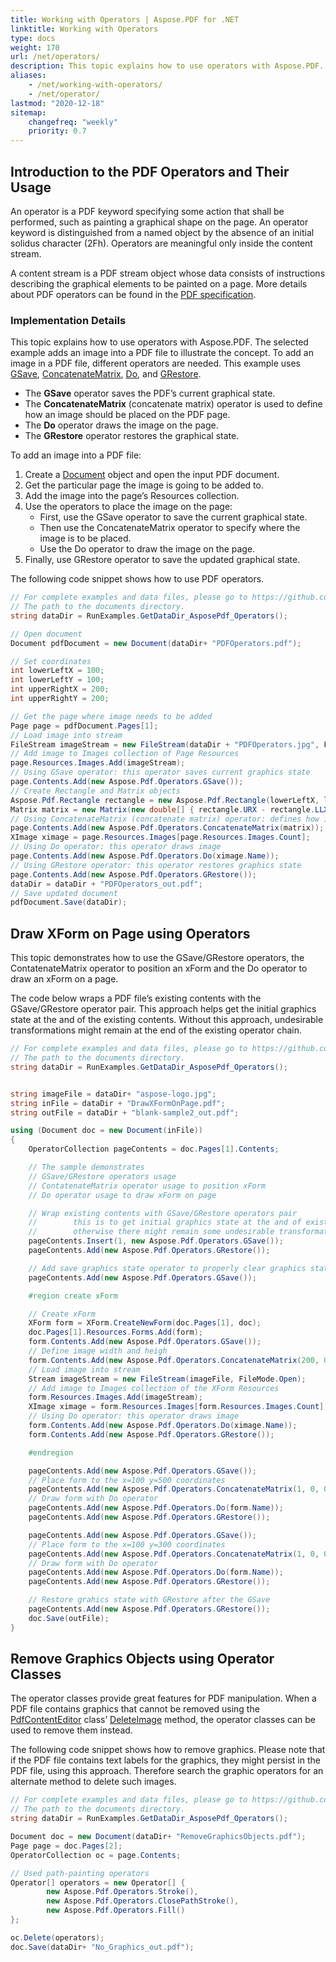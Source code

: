 ```yaml
---
title: Working with Operators | Aspose.PDF for .NET
linktitle: Working with Operators
type: docs
weight: 170
url: /net/operators/
description: This topic explains how to use operators with Aspose.PDF. The operator classes provide great features for PDF manipulation.
aliases:
    - /net/working-with-operators/
    - /net/operator/
lastmod: "2020-12-18"
sitemap:
    changefreq: "weekly"
    priority: 0.7
---
```


## Introduction to the PDF Operators and Their Usage

An operator is a PDF keyword specifying some action that shall be performed, such as painting a graphical shape on the page. An operator keyword is distinguished from a named object by the absence of an initial solidus character (2Fh). Operators are meaningful only inside the content stream.

A content stream is a PDF stream object whose data consists of instructions describing the graphical elements to be painted on a page. More details about PDF operators can be found in the [PDF specification](https://www.adobe.com/devnet/pdf/pdf_reference.html).

### Implementation Details

This topic explains how to use operators with Aspose.PDF. The selected example adds an image into a PDF file to illustrate the concept. To add an image in a PDF file, different operators are needed. This example uses [GSave](https://apireference.aspose.com/pdf/net/aspose.pdf.ioperatorselector/visit/methods/28), [ConcatenateMatrix](https://apireference.aspose.com/pdf/net/aspose.pdf.ioperatorselector/visit/methods/10), [Do](https://apireference.aspose.com/pdf/net/aspose.pdf.ioperatorselector/visit/methods/14), and [GRestore](https://apireference.aspose.com/pdf/net/aspose.pdf.ioperatorselector/visit/methods/26).

- The **GSave** operator saves the PDF’s current graphical state.
- The **ConcatenateMatrix** (concatenate matrix) operator is used to define how an image should be placed on the PDF page.
- The **Do** operator draws the image on the page.
- The **GRestore** operator restores the graphical state.

To add an image into a PDF file:

1. Create a [Document](https://apireference.aspose.com/pdf/net/aspose.pdf/document) object and open the input PDF document.
1. Get the particular page the image is going to be added to.
1. Add the image into the page’s Resources collection.
1. Use the operators to place the image on the page:
   - First, use the GSave operator to save the current graphical state.
   - Then use the ConcatenateMatrix operator to specify where the image is to be placed.
   - Use the Do operator to draw the image on the page.
1. Finally, use GRestore operator to save the updated graphical state.

The following code snippet shows how to use PDF operators.

```csharp
// For complete examples and data files, please go to https://github.com/aspose-pdf/Aspose.PDF-for-.NET
// The path to the documents directory.
string dataDir = RunExamples.GetDataDir_AsposePdf_Operators();

// Open document
Document pdfDocument = new Document(dataDir+ "PDFOperators.pdf");

// Set coordinates
int lowerLeftX = 100;
int lowerLeftY = 100;
int upperRightX = 200;
int upperRightY = 200;

// Get the page where image needs to be added
Page page = pdfDocument.Pages[1];
// Load image into stream
FileStream imageStream = new FileStream(dataDir + "PDFOperators.jpg", FileMode.Open);
// Add image to Images collection of Page Resources
page.Resources.Images.Add(imageStream);
// Using GSave operator: this operator saves current graphics state
page.Contents.Add(new Aspose.Pdf.Operators.GSave());
// Create Rectangle and Matrix objects
Aspose.Pdf.Rectangle rectangle = new Aspose.Pdf.Rectangle(lowerLeftX, lowerLeftY, upperRightX, upperRightY);
Matrix matrix = new Matrix(new double[] { rectangle.URX - rectangle.LLX, 0, 0, rectangle.URY - rectangle.LLY, rectangle.LLX, rectangle.LLY });
// Using ConcatenateMatrix (concatenate matrix) operator: defines how image must be placed
page.Contents.Add(new Aspose.Pdf.Operators.ConcatenateMatrix(matrix));
XImage ximage = page.Resources.Images[page.Resources.Images.Count];
// Using Do operator: this operator draws image
page.Contents.Add(new Aspose.Pdf.Operators.Do(ximage.Name));
// Using GRestore operator: this operator restores graphics state
page.Contents.Add(new Aspose.Pdf.Operators.GRestore());
dataDir = dataDir + "PDFOperators_out.pdf";
// Save updated document
pdfDocument.Save(dataDir);
```

## Draw XForm on Page using Operators

This topic demonstrates how to use the GSave/GRestore operators, the ContatenateMatrix operator to position an xForm and the Do operator to draw an xForm on a page.

The code below wraps a PDF file’s existing contents with the GSave/GRestore operator pair. This approach helps get the initial graphics state at the and of the existing contents. Without this approach, undesirable transformations might remain at the end of the existing operator chain.

```csharp
// For complete examples and data files, please go to https://github.com/aspose-pdf/Aspose.PDF-for-.NET
// The path to the documents directory.
string dataDir = RunExamples.GetDataDir_AsposePdf_Operators();


string imageFile = dataDir+ "aspose-logo.jpg";
string inFile = dataDir + "DrawXFormOnPage.pdf";
string outFile = dataDir + "blank-sample2_out.pdf";

using (Document doc = new Document(inFile))
{
    OperatorCollection pageContents = doc.Pages[1].Contents;

    // The sample demonstrates 
    // GSave/GRestore operators usage
    // ContatenateMatrix operator usage to position xForm
    // Do operator usage to draw xForm on page

    // Wrap existing contents with GSave/GRestore operators pair
    //        this is to get initial graphics state at the and of existing contents
    //        otherwise there might remain some undesirable transformations at the end of existing operators chain
    pageContents.Insert(1, new Aspose.Pdf.Operators.GSave());
    pageContents.Add(new Aspose.Pdf.Operators.GRestore());

    // Add save graphics state operator to properly clear graphics state after new commands
    pageContents.Add(new Aspose.Pdf.Operators.GSave());

    #region create xForm

    // Create xForm
    XForm form = XForm.CreateNewForm(doc.Pages[1], doc);
    doc.Pages[1].Resources.Forms.Add(form);
    form.Contents.Add(new Aspose.Pdf.Operators.GSave());
    // Define image width and heigh
    form.Contents.Add(new Aspose.Pdf.Operators.ConcatenateMatrix(200, 0, 0, 200, 0, 0));
    // Load image into stream
    Stream imageStream = new FileStream(imageFile, FileMode.Open);
    // Add image to Images collection of the XForm Resources
    form.Resources.Images.Add(imageStream);
    XImage ximage = form.Resources.Images[form.Resources.Images.Count];
    // Using Do operator: this operator draws image
    form.Contents.Add(new Aspose.Pdf.Operators.Do(ximage.Name));
    form.Contents.Add(new Aspose.Pdf.Operators.GRestore());

    #endregion

    pageContents.Add(new Aspose.Pdf.Operators.GSave());
    // Place form to the x=100 y=500 coordinates
    pageContents.Add(new Aspose.Pdf.Operators.ConcatenateMatrix(1, 0, 0, 1, 100, 500));
    // Draw form with Do operator
    pageContents.Add(new Aspose.Pdf.Operators.Do(form.Name));
    pageContents.Add(new Aspose.Pdf.Operators.GRestore());

    pageContents.Add(new Aspose.Pdf.Operators.GSave());
    // Place form to the x=100 y=300 coordinates
    pageContents.Add(new Aspose.Pdf.Operators.ConcatenateMatrix(1, 0, 0, 1, 100, 300));
    // Draw form with Do operator
    pageContents.Add(new Aspose.Pdf.Operators.Do(form.Name));
    pageContents.Add(new Aspose.Pdf.Operators.GRestore());

    // Restore grahics state with GRestore after the GSave
    pageContents.Add(new Aspose.Pdf.Operators.GRestore());
    doc.Save(outFile);
}
```

## Remove Graphics Objects using Operator Classes

The operator classes provide great features for PDF manipulation. When a PDF file contains graphics that cannot be removed using the [PdfContentEditor](https://apireference.aspose.com/pdf/net/aspose.pdf.facades/pdfcontenteditor) class’ [DeleteImage](https://apireference.aspose.com/pdf/net/aspose.pdf.facades/pdfcontenteditor/methods/deleteimage) method, the operator classes can be used to remove them instead.

The following code snippet shows how to remove graphics. Please note that if the PDF file contains text labels for the graphics, they might persist in the PDF file, using this approach. Therefore search the graphic operators for an alternate method to delete such images.

```csharp
// For complete examples and data files, please go to https://github.com/aspose-pdf/Aspose.PDF-for-.NET
// The path to the documents directory.
string dataDir = RunExamples.GetDataDir_AsposePdf_Operators();

Document doc = new Document(dataDir+ "RemoveGraphicsObjects.pdf");
Page page = doc.Pages[2];
OperatorCollection oc = page.Contents;

// Used path-painting operators
Operator[] operators = new Operator[] {
        new Aspose.Pdf.Operators.Stroke(),
        new Aspose.Pdf.Operators.ClosePathStroke(),
        new Aspose.Pdf.Operators.Fill()
};

oc.Delete(operators);
doc.Save(dataDir+ "No_Graphics_out.pdf");
```
